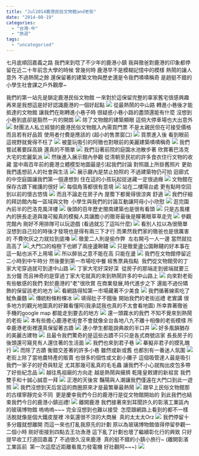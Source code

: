 ```yaml
---
title: "Jul2014鹿港民俗文物館and老街"
date: "2014-08-19"
categories: 
  - "台灣-中"
  - "旅遊"
tags: 
  - "uncategoried"
---
```


七月底順回嘉義之路 我們來到唸了不少年的鹿港小鎮 我與徹爸對鹿港的印象都停留在近二十年前念大學的時候 曾幾何時 鹿港早不是模糊記憶中的模樣 熱鬧的讓人意外 不過熱鬧之餘 還保留著的建築文物與歷史還是令我們嘖嘖稱奇 是趟挺不錯的小學生社會課之戶外觀摩~

我們的第一站先是鎖定鹿港民俗文物館 一來對於這保留完整的辜家舊宅很感興趣  再來是我想這是好好認識鹿港的一個好起點 ![](images/14912977965_ed0c828dca.jpg) 從最熱鬧的中山路 轉進小巷後才能抵達的文物館 讓我們在剛轉進小巷子時 很疑惑小巷小路的盡頭還能有什麼 沒想到小巷到底卻是豁然一片的開朗 ![](images/14726373198_136d910276.jpg) 除了文物館的建築顯眼 這倘大停車場也大出意外 ![](images/14726301540_f15bb3ec37.jpg) 財團法人私立經營的鹿港民俗文物館入內需買門票 不是太親民但在可接受價格 而且若有好品質 使用者付費是應該的 (超小的售票窗口) ![](images/14726339429_030e85d829.jpg) 買票進入後 看到眼前這視野就覺得不枉了 [![](images/14726435147_9d1b3f5e49.jpg)](http://flickr.com/photos/33703965@N00/14726435147) 被童玩吸引的阿徹也對眼前的美麗建築嘖嘖稱奇 ![](images/14909929091_bcb11437ca.jpg) 我們嘗試著要踩高蹺 還真的不簡單 ![](images/14726348679_06972b1c7f.jpg) 我們沿著前院的庭園水池散步著 欣賞著巴洛克大宅的宏麗氣派 ![](images/14726329260_a79fac0aef.jpg) 然後進入展示館內參觀 從清朝至民初的許多食衣住行文物的收藏 當中兩百年前的鹿港立體模型地圖最是引起我們討論 對照牆上所掛舊照片 更助我們遙想前人的社會與生活 ![](images/14890017626_4cf41e7f05.jpg) 展示廳內是禁止拍照的 不過建築物仍可拍 迴廊式的中空庭園讓我們第一個連想到 住在這的小孩玩起捉迷藏一定很過癮 ![](images/14909947021_181634e390.jpg) 文物館在保存古蹟下維護的很好 ![](images/14890026696_e54c8ecba8.jpg) 每個角落都很有意境 ![](images/14726366319_5f0b54d8ba.jpg) 站在二樓陽台處 更有點時空回到以前的懷古悠情 ![](images/14726459967_b929246e02.jpg) 而且不論走在房子內 屋簷下都覺得很涼爽 舒適 [![](images/14726372619_bebdd5f4b7.jpg)](http://flickr.com/photos/33703965@N00/14726372619) 我們仔細的拜訪館內每一區域與文物  小學生與我們的討論互動讓阿母小小欣慰 ![](images/14908825731_706d7f618b.jpg) 逛完園內前半的巴洛克風洋樓 [![](images/14909973831_730a5761a8.jpg)](http://flickr.com/photos/33703965@N00/14909973831) 後頭的百年歷史閩南建築也是很有看頭 [![](images/14909979701_c76d219f2f.jpg)](http://flickr.com/photos/33703965@N00/14909979701) [](http://flickr.com/photos/33703965@N00/14726372619)只是古風樓內的狹長走道與幾可擬真的模擬人具讓膽小的徹哥最後是矇著眼草草走完 ![](images/14726426778_f6456be161.jpg) 參觀完館內 剛好不用排隊可以玩遊戲 (看過就忘了這叫什麼) ![](images/14726420208_6bc2d33eed.jpg) 看別人拉以為很簡單 沒想到自己拉的時後才發現也是得有兩三下才行 而果然我們家的徹爸也是很厲害的 不費吹灰之力就拉到底嚕 ![](images/14725279818_b7cdc8b6ea.jpg) 徹愛二人則是偷作弊  左右開弓一人一邊 當然就拉高高了 ![](images/14913024245_5db43c5a00.jpg)[ ](http://flickr.com/photos/33703965@N00/14726426778)大門口的榕樹下也綁了兩座盪鞦韆 ![](images/14888899066_710bb0f27e.jpg) 只是徹愛盪公園鞦韆的好本事在這一點也派不上用場 [![](images/14888899716_9c696b17b2.jpg)](http://flickr.com/photos/33703965@N00/14888899716) 所以醉翁之意不能在高 只能在盪 ![](images/14911533232_1d96604c77.jpg) 我們在文物館停留近二小時到中午時分 然後要到第一市場吃中餐 經售票員指點  我們從文物館旁的丁家大宅穿過就可到達中山路 ![](images/14909983301_b573e41928.jpg) 丁家大宅好深好深  從房子的那端走到彼端就要三五分鐘 而且神奇的是穿過丁家大宅就真的來到熱鬧許多的中山路上 ![](images/14912695402_e69fb8c461.jpg) 向來對老街有些敏感的我們 對於鹿港的"老"很欣賞 在商業發展,時代進步之下 還能不過份矯飾的保留該老的地方 ![](images/14726446538_c61c5dbb1f.jpg) 看網路得知第一市場藏著不少美食 ![](images/14890067356_4e8770f82c.jpg) 我們循著線索吃了魷魚羹麵 ![](images/14911890485_d4cc892622.jpg) 傳統粉條粉棵冰 ![](images/14908835021_710f5411ba.jpg) 填得肚子不餓後 開始我們的老街巡禮 老實講 很多地方的觀光地圖真的好難看懂阿(我承認我也真的不太會看地圖) 所幸靠著徹爸手機的google map 都能走到要去的地方 ![](images/14726497667_b3c5cc44e2.jpg) 還一頭霧水的我們 不知不覺來到熱鬧的老街 [![](images/14725222580_98b91f16d4.jpg)](http://flickr.com/photos/33703965@N00/14725222580) [](http://flickr.com/photos/33703965@N00/14913055165)本有些擔心鹿港老街會不會就像全台各地八九不離十相像的老街模樣 所幸鹿港老街裡還真保留著古蹟 [![](images/14726462058_32bbf0a5ec.jpg)](http://flickr.com/photos/33703965@N00/14726462058) 連小學生都能說典故的半口井 [![](images/14913055165_b60dc32c89.jpg)](http://flickr.com/photos/33703965@N00/14913055165) 好多風韻猶存的美麗古建物 ![](images/14913057415_6d70688dbd.jpg) 且最令我們驚奇的是這些古蹟不只只是各式商號店家 長長房子的後頭還可窺見有人還住著的生活面 ![](images/14890077876_0b8646568d.jpg) 我們也來到君子巷 ![](images/14726419209_536c3b6662.jpg) 摹擬非君子的摸乳醜行 [![](images/14910009101_01a16f61b3.jpg)](http://flickr.com/photos/33703965@N00/14910009101) 而除了古蹟 衡錯交差著的許多小巷 雖然或新或舊 也都別有一番迷人氛圍 ![](images/14726470448_a26eea1dbc.jpg) 老街上除了當地農特產的販賣 也很多的個性或文創小攤子 這個吸管達人最是吸引我們一家子的好奇與駐足 尤其那幾可亂真的毛毛蟲 讓我們不小心就掏出皮包多帶了好些紀念品 ![](images/14910015181_91344b7495.jpg) 越往馬祖廟的方向走 越是熱鬧與擁擠 乾隆皇敕建的新祖宮 我們雙手和十誠心誠意一拜 ![](images/14726476948_81ec750a25.jpg) 正港的天後宮 豔陽與人潮讓我們僅遠在大門口到此一遊照 ![](images/14726413900_be4d0a1934.jpg) 我們沒想到天后宮這的商圈原來才是最繁華最熱鬧 [![](images/14725246059_ab2bdfa00d.jpg)](http://flickr.com/photos/33703965@N00/14725246059) 跟早上民俗文物館那的古樸寧靜完全不同  更是慶幸我們今日的鹿港行是從文物館開始的 到此我們也結束我們今日的鹿港小鎮巡禮! ![](images/14890101346_39a99581c2.jpg) 離開鹿港 我們接著來到耳聞許久的彰濱工業區內的玻璃博物館 嗚嗚嗚~~~ 完全沒想到也難以接受  怎麼跟網路上看到的都不一樣 活脫就像是個大鐵皮屋裡 冷氣還很不涼的大商展  真的太太太Orz ![](images/14726423320_5dfb3cd7c4.jpg) 我們停留十多分鐘就想離開 而這一來也打亂我原先的計劃 原以為玻璃博物館值得停留參觀一二個小時 剛好銜接到四點去王功漁港 這下亂了計劃也壞了繼續彰化行的興致 只好提早收工打道回嘉義了 不過很久沒來鹿港  真的挺不錯的小鎮小旅行~ (離開彰濱工業區前  第一次這麼近距離看風力發電機 好壯觀阿~~~) ![](images/14890110356_ce963953fb.jpg)
